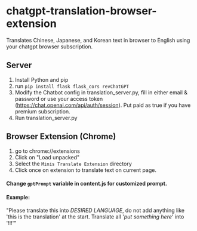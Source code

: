 # chatgpt-translation-browser-extension
Translates Chinese, Japanese, and Korean text in browser to English using your chatgpt browser subscription.

## Server
1. Install Python and pip
2. run `pip install flask flask_cors revChatGPT` 
3. Modify the Chatbot config in translation_server.py, fill in either email & password or use your access token (https://chat.openai.com/api/auth/session). Put paid as true if you have premium subscription.
4. Run translation_server.py

## Browser Extension (Chrome)
1. go to chrome://extensions
2. Click on "Load unpacked"
3. Select the `Minis Translate Extension` directory
4. Click once on extension to translate text on current page. 

#### Change `gptPrompt` variable in content.js for customized prompt.

#### Example: 
"Please translate this into *DESIRED LANGUAGE*, do not add anything like 'this is the translation' at the start. Translate all '*put something here*' into '!!!'"


